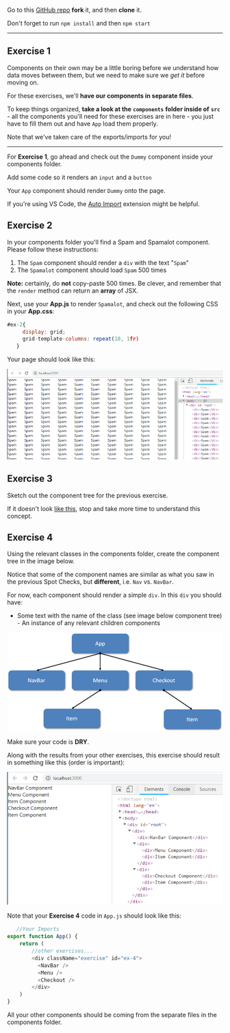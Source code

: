 Go to this [GitHub repo](https://github.com/Elevationacademy/react-components-exercise) **fork** it, and then **clone** it.

Don't forget to run `npm install` and then `npm start`
***

 ## Exercise 1

    
Components on their own may be a little boring before we understand how data moves between them, but we need to make sure we _get it_ before moving on.
    
      
    
  For these exercises, we'll **have our components in separate files**.
    
      
    
To keep things organized, **take a look at the** **`components`** **folder inside of** **`src`** - all the components you'll need for these exercises are in here - you just have to fill them out and have `App` load them properly.
    
      
    
Note that we've taken care of the exports/imports for you!
    
      
    
*******
    
      
    
For **Exercise 1**, go ahead and check out the `Dummy` component inside your components folder.

    
      
    
Add some code so it renders an `input` and a `button`
    
      

Your `App` component should render `Dummy` onto the page.
    

If you're using VS Code, the [Auto Import](https://marketplace.visualstudio.com/items?itemName=steoates.autoimport) extension might be helpful.

    
## Exercise 2
   
    
In your components folder you'll find a Spam and Spamalot component. Please follow these instructions:
    
      
    
 
1.  The `Spam` component should render a `div` with the text "`Spam`"
3.  The `Spamalot` component should load `Spam` 500 times

    
      
 **Note:** certainly, do **not** copy-paste 500 times. Be clever, and remember that the `render` method can return an **array** of JSX.
    
      
    
Next, use your **App.js** to render `Spamalot`, and check out the following CSS in your **App.css**:
    
      
    

 ```js
#ex-2{
      display: grid;
      grid-template-columns: repeat(10, 1fr)
    }
```
      
    
Your page should look like this:
    
      

    
![.guides/img/spamalot-exercise-result](./spamalot-exercise-result.PNG)
    

    
## Exercise 3
    

    
Sketch out the component tree for the previous exercise.
  
    
If it doesn't look [like this](https://s3-us-west-2.amazonaws.com/learn-app/lesson-images/react/spamalot-tree.PNG), stop and take more time to understand this concept.
    

    
## Exercise 4
    

    
Using the relevant classes in the components folder, create the component tree in the image below.
    
      
    
Notice that some of the component names are similar as what you saw in the previous Spot Checks, but **different**, i.e. `Nav` vs. `NavBar`.
    
      
    
For now, each component should render a simple `div`. In this `div` you should have:
    
   -   Some text with the name of the class (see image below component tree)
    -   An instance of any relevant children components
    


![.guides/img/tree-to-code-ex](./tree-to-code-ex.PNG)
      
      
Make sure your code is **DRY**.
    
      
    
Along with the results from your other exercises, this exercise should result in something like this (order is important):
    
      
    

    
      
![.guides/img/tree-to-code-ex-result](./tree-to-code-ex-result.PNG)
       
    
Note that your **Exercise 4** code in `App.js` should look like this:
    
      

```js
   //Your Imports
export function App() {
    return (
        //other exercises...
        <div className="exercise" id="ex-4">
          <NavBar />
          <Menu />
          <Checkout />
        </div>
    )
}
  ```  
      
    
All your other components should be coming from the separate files in the components folder.
